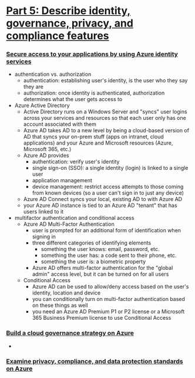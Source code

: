 # [Part 5: Describe identity, governance, privacy, and compliance features](https://docs.microsoft.com/en-us/learn/paths/az-900-describe-identity-governance-privacy-compliance-features/)

### [Secure access to your applications by using Azure identity services](https://docs.microsoft.com/en-us/learn/modules/secure-access-azure-identity-services/?ns-enrollment-type=LearningPath&ns-enrollment-id=learn.az-900-describe-identity-governance-privacy-compliance-features)
- authentication vs. authorization
    - authentication: establishing user's identity, is the user who they say they are
    - authorization: once identity is authenticated, authorization determines what the user gets access to
- Azure Active Directory
    - Active Directory runs on a Windows Server and "syncs" user logins across your services and resources so that each user only has one account associated with them
    - Azure AD takes AD to a new level by being a cloud-based version of AD that syncs your on-prem stuff (apps on intranet, cloud applications) and your Azure and Microsoft resources (Azure, Microsoft 365, etc.)
    - Azure AD provides
        - authentication: verify user's identity
        - single sign-on (SSO): a single identity (login) is linked to a single user
        - application management
        - device management: restrict access attempts to those coming from known devices (so a user can't sign in to just any device)
    - Azure AD Connect syncs your local, existing AD to with Azure AD
    - your Azure AD instance is tied to an Azure AD "tenant" that has users linked to it
- multifactor authentication and conditional access
    - Azure AD Multi-Factor Authentication
        - user is prompted for an additional form of identification when signing in
        - three different categories of identifying elements
            - something the user knows: email, password, etc.
            - something the user has: a code sent to their phone, etc.
            - something the user is: a biometric property
        - Azure AD offers multi-factor authentication for the "global admin" access level, but it can be turned on for all users
    - Conditional Access
        - Azure AD can be used to allow/deny access based on the user's identity, location and device
        - you can conditionally turn on multi-factor authentication based on these things as well
        - you need an Azure AD Premium P1 or P2 license or a Microsoft 365 Business Premium license to use Conditional Access

### [Build a cloud governance strategy on Azure](https://docs.microsoft.com/en-us/learn/modules/build-cloud-governance-strategy-azure/?ns-enrollment-type=LearningPath&ns-enrollment-id=learn.az-900-describe-identity-governance-privacy-compliance-features)
- 

### [Examine privacy, compliance, and data protection standards on Azure](https://docs.microsoft.com/en-us/learn/modules/examine-privacy-compliance-data-protection-standards/?ns-enrollment-type=LearningPath&ns-enrollment-id=learn.az-900-describe-identity-governance-privacy-compliance-features)

